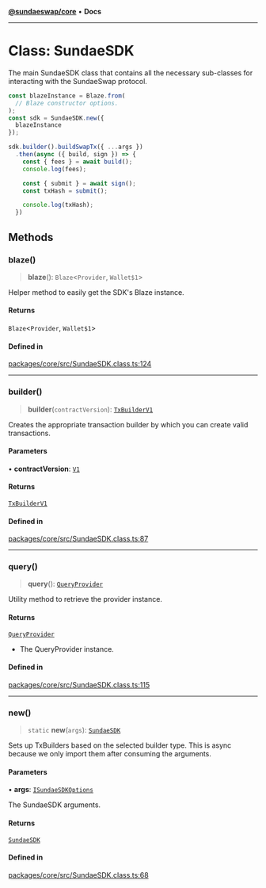 [**@sundaeswap/core**](../../README.md) • **Docs**

***

# Class: SundaeSDK

The main SundaeSDK class that contains all the necessary sub-classes for
interacting with the SundaeSwap protocol.

```ts
const blazeInstance = Blaze.from(
  // Blaze constructor options.
);
const sdk = SundaeSDK.new({
  blazeInstance
});

sdk.builder().buildSwapTx({ ...args })
  .then(async ({ build, sign }) => {
    const { fees } = await build();
    console.log(fees);

    const { submit } = await sign();
    const txHash = submit();

    console.log(txHash);
  })
```

## Methods

### blaze()

> **blaze**(): `Blaze`\<`Provider`, `Wallet$1`\>

Helper method to easily get the SDK's Blaze instance.

#### Returns

`Blaze`\<`Provider`, `Wallet$1`\>

#### Defined in

[packages/core/src/SundaeSDK.class.ts:124](https://github.com/SundaeSwap-finance/sundae-sdk/blob/main/packages/core/src/SundaeSDK.class.ts#L124)

***

### builder()

> **builder**(`contractVersion`): [`TxBuilderV1`](TxBuilderV1.md)

Creates the appropriate transaction builder by which you can create valid transactions.

#### Parameters

• **contractVersion**: [`V1`](../enumerations/EContractVersion.md#v1)

#### Returns

[`TxBuilderV1`](TxBuilderV1.md)

#### Defined in

[packages/core/src/SundaeSDK.class.ts:87](https://github.com/SundaeSwap-finance/sundae-sdk/blob/main/packages/core/src/SundaeSDK.class.ts#L87)

***

### query()

> **query**(): [`QueryProvider`](QueryProvider.md)

Utility method to retrieve the provider instance.

#### Returns

[`QueryProvider`](QueryProvider.md)

- The QueryProvider instance.

#### Defined in

[packages/core/src/SundaeSDK.class.ts:115](https://github.com/SundaeSwap-finance/sundae-sdk/blob/main/packages/core/src/SundaeSDK.class.ts#L115)

***

### new()

> `static` **new**(`args`): [`SundaeSDK`](SundaeSDK.md)

Sets up TxBuilders based on the selected builder type. This is async
because we only import them after consuming the arguments.

#### Parameters

• **args**: [`ISundaeSDKOptions`](../interfaces/ISundaeSDKOptions.md)

The SundaeSDK arguments.

#### Returns

[`SundaeSDK`](SundaeSDK.md)

#### Defined in

[packages/core/src/SundaeSDK.class.ts:68](https://github.com/SundaeSwap-finance/sundae-sdk/blob/main/packages/core/src/SundaeSDK.class.ts#L68)
